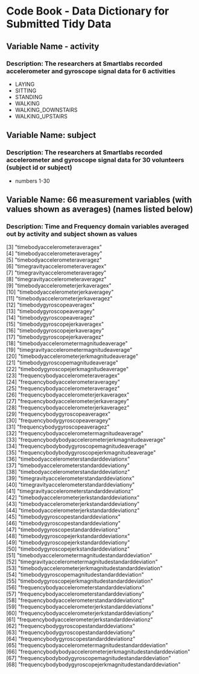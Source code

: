 # Code Book - Data Dictionary for Submitted Tidy Data
## Variable Name - activity
### Description: The researchers at Smartlabs recorded accelerometer and gyroscope signal data for 6 activities 
* LAYING 
* SITTING 
* STANDING 
* WALKING 
* WALKING_DOWNSTAIRS 
* WALKING_UPSTAIRS
## Variable Name: subject
### Description: The researchers at Smartlabs recorded accelerometer and gyroscope signal data for 30 volunteers (subject id or subject)
* numbers 1-30
## Variable Name: 66 measurement variables (with values shown as averages) (names listed below)
### Description: Time and Frequency domain variables averaged out by activity and subject shown as values                                                   
 [3] "timebodyaccelerometeraveragex"                               
 [4] "timebodyaccelerometeraveragey"                               
 [5] "timebodyaccelerometeraveragez"                               
 [6] "timegravityaccelerometeraveragex"                            
 [7] "timegravityaccelerometeraveragey"                            
 [8] "timegravityaccelerometeraveragez"                            
 [9] "timebodyaccelerometerjerkaveragex"                           
[10] "timebodyaccelerometerjerkaveragey"                           
[11] "timebodyaccelerometerjerkaveragez"                           
[12] "timebodygyroscopeaveragex"                                   
[13] "timebodygyroscopeaveragey"                                   
[14] "timebodygyroscopeaveragez"                                   
[15] "timebodygyroscopejerkaveragex"                               
[16] "timebodygyroscopejerkaveragey"                               
[17] "timebodygyroscopejerkaveragez"                               
[18] "timebodyaccelerometermagnitudeaverage"                       
[19] "timegravityaccelerometermagnitudeaverage"                    
[20] "timebodyaccelerometerjerkmagnitudeaverage"                   
[21] "timebodygyroscopemagnitudeaverage"                           
[22] "timebodygyroscopejerkmagnitudeaverage"                       
[23] "frequencybodyaccelerometeraveragex"                          
[24] "frequencybodyaccelerometeraveragey"                          
[25] "frequencybodyaccelerometeraveragez"                          
[26] "frequencybodyaccelerometerjerkaveragex"                      
[27] "frequencybodyaccelerometerjerkaveragey"                      
[28] "frequencybodyaccelerometerjerkaveragez"                      
[29] "frequencybodygyroscopeaveragex"                              
[30] "frequencybodygyroscopeaveragey"                              
[31] "frequencybodygyroscopeaveragez"                              
[32] "frequencybodyaccelerometermagnitudeaverage"                  
[33] "frequencybodybodyaccelerometerjerkmagnitudeaverage"          
[34] "frequencybodybodygyroscopemagnitudeaverage"                  
[35] "frequencybodybodygyroscopejerkmagnitudeaverage"              
[36] "timebodyaccelerometerstandarddeviationx"                     
[37] "timebodyaccelerometerstandarddeviationy"                     
[38] "timebodyaccelerometerstandarddeviationz"                     
[39] "timegravityaccelerometerstandarddeviationx"                  
[40] "timegravityaccelerometerstandarddeviationy"                  
[41] "timegravityaccelerometerstandarddeviationz"                  
[42] "timebodyaccelerometerjerkstandarddeviationx"                 
[43] "timebodyaccelerometerjerkstandarddeviationy"                 
[44] "timebodyaccelerometerjerkstandarddeviationz"                 
[45] "timebodygyroscopestandarddeviationx"                         
[46] "timebodygyroscopestandarddeviationy"                         
[47] "timebodygyroscopestandarddeviationz"                         
[48] "timebodygyroscopejerkstandarddeviationx"                     
[49] "timebodygyroscopejerkstandarddeviationy"                     
[50] "timebodygyroscopejerkstandarddeviationz"                     
[51] "timebodyaccelerometermagnitudestandarddeviation"             
[52] "timegravityaccelerometermagnitudestandarddeviation"          
[53] "timebodyaccelerometerjerkmagnitudestandarddeviation"         
[54] "timebodygyroscopemagnitudestandarddeviation"                 
[55] "timebodygyroscopejerkmagnitudestandarddeviation"             
[56] "frequencybodyaccelerometerstandarddeviationx"                
[57] "frequencybodyaccelerometerstandarddeviationy"                
[58] "frequencybodyaccelerometerstandarddeviationz"                
[59] "frequencybodyaccelerometerjerkstandarddeviationx"            
[60] "frequencybodyaccelerometerjerkstandarddeviationy"            
[61] "frequencybodyaccelerometerjerkstandarddeviationz"            
[62] "frequencybodygyroscopestandarddeviationx"                    
[63] "frequencybodygyroscopestandarddeviationy"                    
[64] "frequencybodygyroscopestandarddeviationz"                    
[65] "frequencybodyaccelerometermagnitudestandarddeviation"        
[66] "frequencybodybodyaccelerometerjerkmagnitudestandarddeviation"
[67] "frequencybodybodygyroscopemagnitudestandarddeviation"        
[68] "frequencybodybodygyroscopejerkmagnitudestandarddeviation"
